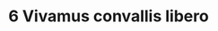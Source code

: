---
title: 6 Vivamus convallis libero
image: background_06.jpg
thumbnail: background_06.jpg
caption: 6 Sed velit lacus, laoreet at venenatis convallis in lorem tincidunt.
---